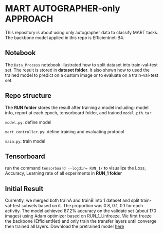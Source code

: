 # MART AUTOGRAPHER-only APPROACH
This repository is about using only autographer data to classify MART tasks. The backbone model applied in this repo is Efficientnet-B4.

## Notebook
The `Data_Process` notebook illustrated how to split dataset into train-val-test set. The result is stored in **dataset folder**. It also shown how to used the trained model to predict on a custom image or to evaluate on a train-val-test set.

## Repo structure
The **RUN folder** stores the result after training a model including: model info, report at each epoch, tensorboard folder, and trained `model.pth.tar`

`model.py`: define model

`mart_controller.py`: define training and evaluating protocol

`main.py`: train model

## Tensorboard
run the command `tensorboard --logdir= RUN_1/` to visualize the Loss, Accuracy, Learning rate of all experiments in **RUN_1 folder**

## Initial Result
Currently, we merged both trainA and trainB into 1 dataset and split train-val-test subsets based on it. The proportion was 0.8, 0.1, 0.1 for each activity. 
The model achieved 87.2% accuracy on the validate set (about 170 images) using Adam optimizer based on RUN_1_Unfreeze. We first freeze the backbone (EfficientNet) and only train the transfer layers until converge then trained all layers. Download the pretrained model [here](https://drive.google.com/file/d/1PP6erGXE9hdX3hTDCzwEvQ3e3l5XZzxD/view?usp=sharing)
